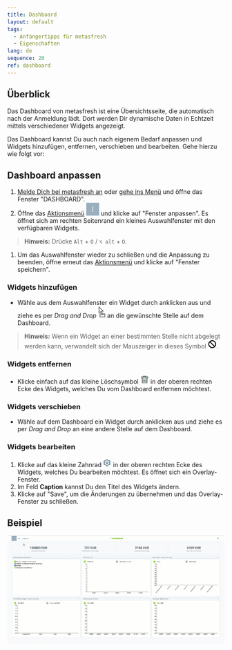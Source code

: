 ```yaml
---
title: Dashboard
layout: default
tags:
  - Anfängertipps für metasfresh
  - Eigenschaften
lang: de
sequence: 20
ref: dashboard
---
```


## Überblick
Das Dashboard von metasfresh ist eine Übersichtsseite, die automatisch nach der Anmeldung lädt. Dort werden Dir dynamische Daten in Echtzeit mittels verschiedener Widgets angezeigt.

Das Dashboard kannst Du auch nach eigenem Bedarf anpassen und Widgets hinzufügen, entfernen, verschieben und bearbeiten. Gehe hierzu wie folgt vor:

## Dashboard anpassen
1. [Melde Dich bei metasfresh an](Anmeldung) oder [gehe ins Menü](Menu) und öffne das Fenster "DASHBOARD".
1. Öffne das [Aktionsmenü](AktionStarten#aktionsmenue) ![](assets/actionsmenu_WebUI.png) und klicke auf "Fenster anpassen". Es öffnet sich am rechten Seitenrand ein kleines Auswahlfenster mit den verfügbaren Widgets.
 >**Hinweis:** Drücke `Alt` + `O` / `⌥ alt` + `O`.

1. Um das Auswahlfenster wieder zu schließen und die Anpassung zu beenden, öffne erneut das [Aktionsmenü](AktionStarten#aktionsmenue) und klicke auf "Fenster speichern".

### Widgets hinzufügen
- Wähle aus dem Auswahlfenster ein Widget durch anklicken aus und ziehe es per *Drag and Drop* ![](assets/Cursor_MoveWidget_YES.png) an die gewünschte Stelle auf dem Dashboard.
 >**Hinweis:** Wenn ein Widget an einer bestimmten Stelle nicht abgelegt werden kann, verwandelt sich der Mauszeiger in dieses Symbol ![](assets/Cursor_MoveWidget_NO.png).

### Widgets entfernen
- Klicke einfach auf das kleine Löschsymbol ![](assets/delete_icon_widgets.png) in der oberen rechten Ecke des Widgets, welches Du vom Dashboard entfernen möchtest.

### Widgets verschieben
- Wähle auf dem Dashboard ein Widget durch anklicken aus und ziehe es per *Drag and Drop* an eine andere Stelle auf dem Dashboard.

### Widgets bearbeiten
1. Klicke auf das kleine Zahnrad ![](assets/Widgets_editing_gear.png) in der oberen rechten Ecke des Widgets, welches Du bearbeiten möchtest. Es öffnet sich ein Overlay-Fenster.
1. Im Feld **Caption** kannst Du den Titel des Widgets ändern.
1. Klicke auf "Save", um die Änderungen zu übernehmen und das Overlay-Fenster zu schließen.

## Beispiel
![](assets/DynamischesDashboard.gif)
